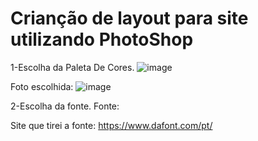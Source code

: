 # Crianção de layout para site utilizando PhotoShop
1-Escolha da Paleta De Cores.
![image](https://user-images.githubusercontent.com/82257925/139141972-3f3deeff-be1f-4892-99a3-192499391d4d.png)

Foto escolhida:
![image](https://user-images.githubusercontent.com/82257925/139141495-3a13225b-3d1e-4c12-ac28-599e30d152eb.png)

2-Escolha da fonte.
Fonte:

Site que tirei a fonte:
https://www.dafont.com/pt/
